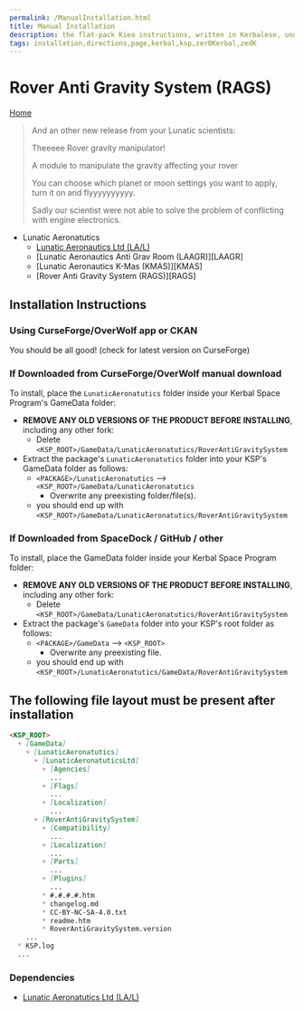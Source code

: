 ```yaml
---
permalink: /ManualInstallation.html
title: Manual Installation
description: the flat-pack Kiea instructions, written in Kerbalese, unusally present
tags: installation,directions,page,kerbal,ksp,zer0Kerbal,zedK
---
```


<!-- ManualInstallation.md v1.1.7.0
Rover Anti Gravity System (RAGS)][RAGS]
created: 01 Oct 2019
updated: 18 Apr 2022 -->

<!-- based upon work by Lisias -->

# Rover Anti Gravity System (RAGS)

[Home](./index.md)

> And an other new release from your Lunatic scientists:
>
> Theeeee Rover gravity manipulator!
>
> A module to manipulate the gravity affecting your rover
>
> You can choose which planet or moon settings you want to apply, turn it on and flyyyyyyyyyy.
>
> Sadly our scientist were not able to solve the problem of conflicting with engine electronics.

* Lunatic Aeronatutics
  * [Lunatic Aeronautics Ltd (LA/L)][LAL]
  * [Lunatic Aeronautics Anti Grav Room (LAAGR)][LAAGR]
  * [Lunatic Aeronautics K-Mas (KMAS)][KMAS]
  * [Rover Anti Gravity System (RAGS)][RAGS]

## Installation Instructions

### Using CurseForge/OverWolf app or CKAN

You should be all good! (check for latest version on CurseForge)

### If Downloaded from CurseForge/OverWolf manual download

To install, place the `LunaticAeronatutics` folder inside your Kerbal Space Program's GameData folder:

* **REMOVE ANY OLD VERSIONS OF THE PRODUCT BEFORE INSTALLING**, including any other fork:
  * Delete `<KSP_ROOT>/GameData/LunaticAeronatutics/RoverAntiGravitySystem`
* Extract the package's `LunaticAeronatutics` folder into your KSP's GameData folder as follows:
  * `<PACKAGE>/LunaticAeronatutics` --> `<KSP_ROOT>/GameData/LunaticAeronatutics`
    * Overwrite any preexisting folder/file(s).
  * you should end up with `<KSP_ROOT>/GameData/LunaticAeronatutics/RoverAntiGravitySystem`

### If Downloaded from SpaceDock / GitHub / other

To install, place the GameData folder inside your Kerbal Space Program folder:

* **REMOVE ANY OLD VERSIONS OF THE PRODUCT BEFORE INSTALLING**, including any other fork:
  * Delete `<KSP_ROOT>/GameData/LunaticAeronatutics/RoverAntiGravitySystem`
* Extract the package's `GameData` folder into your KSP's root folder as follows:
  * `<PACKAGE>/GameData` --> `<KSP_ROOT>`
    * Overwrite any preexisting file.
  * you should end up with `<KSP_ROOT>/LunaticAeronatutics/GameData/RoverAntiGravitySystem`

## The following file layout must be present after installation

```markdown
<KSP_ROOT>
  + [GameData]
    + [LunaticAeronatutics]
      + [LunaticAeronatuticsLtd]
        + [Agencies]
          ...
        + [Flags]
          ...
        + [Localization]
          ...
      + [RoverAntiGravitySystem]
        + [Compatibility]
          ...
        + [Localization]
          ...
        + [Parts]
          ...
        + [Plugins]
          ...
        * #.#.#.#.htm
        * changelog.md
        * CC-BY-NC-SA-4.0.txt
        * readme.htm
        * RoverAntiGravitySystem.version
    ...
  * KSP.log
  ...
```

### Dependencies

* [Lunatic Aeronatutics Ltd (LA/L)][LAL]

[LAL]: https://forum.kerbalspaceprogram.com/index.php?/topic/191424-*/ "Lunatic Aeronatutics Ltd (LAL)"

